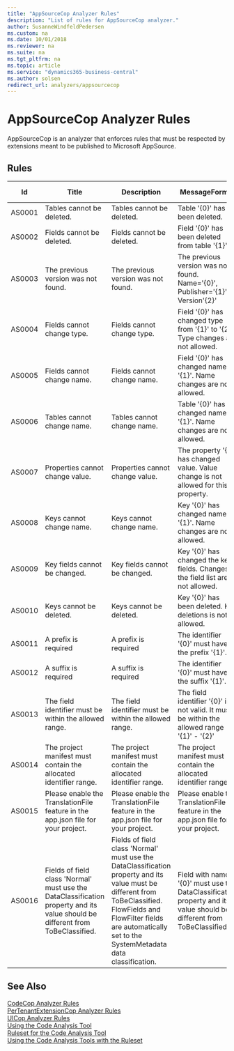 ```yaml
---
title: "AppSourceCop Analyzer Rules"
description: "List of rules for AppSourceCop analyzer."
author: SusanneWindfeldPedersen
ms.custom: na
ms.date: 10/01/2018
ms.reviewer: na
ms.suite: na
ms.tgt_pltfrm: na
ms.topic: article
ms.service: "dynamics365-business-central"
ms.author: solsen
redirect_url: analyzers/appsourcecop
---
```


<!-- This topic is redirected because it has been automated -->
 

# AppSourceCop Analyzer Rules 
AppSourceCop is an analyzer that enforces rules that must be respected by extensions meant to be published to Microsoft AppSource.

## Rules 

|Id|Title|Description|MessageFormat|Category|Default Severity|IsEnabledbyDefault|
|--|-----|-----------|-------------|--------|----------------|------------------|
|AS0001|Tables cannot be deleted.|Tables cannot be deleted.|Table '{0}' has been deleted.|Upgrade|Error|true|
|AS0002|Fields cannot be deleted.|Fields cannot be deleted.|Field '{0}' has been deleted from table '{1}'.|Upgrade|Error|true|
|AS0003|The previous version was not found.|The previous version was not found.|The previous version was not found. Name='{0}', Publisher='{1}', Version'{2}'|Upgrade|Warning|true|
|AS0004|Fields cannot change type.|Fields cannot change type.|Field '{0}' has changed type from '{1}' to '{2}'. Type changes are not allowed.|Upgrade|Error|true|
|AS0005|Fields cannot change name.|Fields cannot change name.|Field '{0}' has changed name to '{1}'. Name changes are not allowed.|Upgrade|Error|true|
|AS0006|Tables cannot change name.|Tables cannot change name.|Table '{0}' has changed name to '{1}'. Name changes are not allowed.|Upgrade|Error|true|
|AS0007|Properties cannot change value.|Properties cannot change value.|The property '{0}' has changed value. Value change is not allowed for this property.|Upgrade|Error|true|
|AS0008|Keys cannot change name.|Keys cannot change name.|Key '{0}' has changed name to '{1}'. Name changes are not allowed.|Upgrade|Error|true|
|AS0009|Key fields cannot be changed.|Key fields cannot be changed.|Key '{0}' has changed the key fields. Changes to the field list are not allowed.|Upgrade|Error|true|
|AS0010|Keys cannot be deleted.|Keys cannot be deleted.|Key '{0}' has been deleted. Key deletions is not allowed.|Upgrade|Error|true|
|AS0011|A prefix is required|A prefix is required|The identifier '{0}' must have the prefix '{1}'.|Extensibility|Error|true|
|AS0012|A suffix is required|A suffix is required|The identifier '{0}' must have the suffix '{1}'.|Extensibility|Error|true|
|AS0013|The field identifier must be within the allowed range.|The field identifier must be within the allowed range.|The field identifier '{0}' is not valid. It must be within the allowed range '{1}' - '{2}'|Extensibility|Error|true|
|AS0014|The project manifest must contain the allocated identifier range.|The project manifest must contain the allocated identifier range.|The project manifest must contain the allocated identifier range.|Extensibility|Error|true|
|AS0015|Please enable the TranslationFile feature in the app.json file for your project.|Please enable the TranslationFile feature in the app.json file for your project.|Please enable the TranslationFile feature in the app.json file for your project.|Extensibility|Error|true|
|AS0016|Fields of field class 'Normal' must use the DataClassification property and its value should be different from ToBeClassified.|Fields of field class 'Normal' must use the DataClassification property and its value must be different from ToBeClassified. FlowFields and FlowFilter fields are automatically set to the SystemMetadata data classification.|Field with name '{0}' must use the DataClassification property and its value should be different from ToBeClassified.|Extensibility|Error|true|


## See Also 
[CodeCop Analyzer Rules](devenv-codeanalyzer-codecop-rules.md)   
[PerTenantExtensionCop Analyzer Rules](devenv-codeanalyzer-pertenantextensioncop-rules.md)  
[UICop Analyzer Rules](devenv-codeanalyzer-uicop-rules.md)  
[Using the Code Analysis Tool](devenv-using-code-analysis-tool.md)  
[Ruleset for the Code Analysis Tool](devenv-rule-set-syntax-for-code-analysis-tools.md)  
[Using the Code Analysis Tools with the Ruleset](devenv-using-code-analysis-tool-with-rule-set.md)